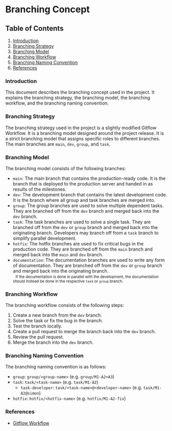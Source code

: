 # Branching Concept

## Table of Contents
1. [Introduction](#introduction)
2. [Branching Strategy](#branching-strategy)
3. [Branching Model](#branching-model)
4. [Branching Workflow](#branching-workflow)
5. [Branching Naming Convention](#branching-naming-convention)
6. [References](#references)

### Introduction
This document describes the branching concept used in the project. It explains the branching strategy, the branching model, the branching workflow, and the branching naming convention.

### Branching Strategy
The branching strategy used in the project is a slightly modified Gitflow Workflow. It is a branching model designed around the project release. It is a strict branching model that assigns specific roles to different branches. The main branches are `main`, `dev`, `group`, and `task`.

### Branching Model
The branching model consists of the following branches:
- `main`: The main branch that contains the production-ready code. It is the branch that is deployed to the production server and handed in as results of the milestones.
- `dev`: The development branch that contains the latest development code. It is the branch where all group and task branches are merged into.
- `group`: The group branches are used to solve multiple dependent tasks. They are branched off from the `dev` branch and merged back into the `dev` branch.
- `task`: The task branches are used to solve a single task. They are branched off from the `dev` or `group` branch and merged back into the originating branch. Developers may branch off from a `task` branch to simplify parallel development.
- `hotfix`: The hotfix branches are used to fix critical bugs in the production code. They are branched off from the `main` branch and merged back into the `main` and `dev` branch.
- `documentation`: The documentation branches are used to write any form of documentation. They are branched off from the `dev` or `group` branch and merged back into the originating branch.<br>&nbsp;&nbsp;<small>If the documentation is done in parallel with the development, the documentation should instead be done in the respective `task` or `group` branch.</small>

### Branching Workflow
The branching workflow consists of the following steps:
1. Create a new branch from the `dev` branch.
2. Solve the task or fix the bug in the branch.
3. Test the branch locally.
4. Create a pull request to merge the branch back into the `dev` branch.
5. Review the pull request.
6. Merge the branch into the `dev` branch.

### Branching Naming Convention
The branching naming convention is as follows:
- `group`: `group/<group-name>` (e.g. `group/M1-A2+A3`)
- `task`: `task/<task-name>` (e.g. `task/M1-A2`)
    - `task-developer`: `task/<task-name>@<developer-name>` (e.g. `task/M1-A2@simon`)
- `hotfix`: `hotfix/<hotfix-name>` (e.g. `hotfix/M1-A2-fix`)

### References
- [Gitflow Workflow](https://www.atlassian.com/git/tutorials/comparing-workflows/gitflow-workflow)
